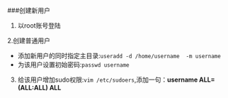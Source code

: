 ###创建新用户
1. 以root账号登陆

2.创建普通用户

* 添加新用户的同时指定主目录:`useradd -d /home/username  -m username`
* 为该用户设置初始密码:`passwd username`

3. 给该用户增加sudo权限:`vim /etc/sudoers`,添加一句：**username  ALL=(ALL:ALL) ALL**
